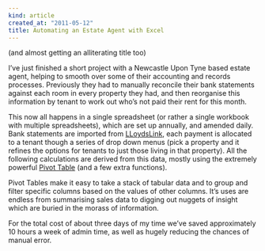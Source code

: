 ```yaml
---
kind: article
created_at: "2011-05-12"
title: Automating an Estate Agent with Excel
---
```

(and almost getting an alliterating title too)

I’ve just finished a short project with a Newcastle Upon Tyne based estate agent, helping to smooth over some of their accounting and records processes. Previously they had to manually reconcile their bank statements against each room in every property they had, and then reorganise this information by tenant to work out who’s not paid their rent for this month.

This now all happens in a single spreadsheet (or rather a single workbook with multiple spreadsheets), which are set up annually, and amended daily. Bank statements are imported from [LLoydsLink](http://www.lloydsbankcorporatemarkets.com/Online-Services/), each payment is allocated to a tenant though a series of drop down menus (pick a property and it refines the options for tenants to just those living in that property). All the following calculations are derived from this data, mostly using the extremely powerful [Pivot Table](http://en.wikipedia.org/wiki/Pivot_table) (and a few extra functions).

Pivot Tables make it easy to take a stack of tabular data and to group and filter specific columns based on the values of other columns. It’s uses are endless from summarising sales data to digging out nuggets of insight which are buried in the morass of information.

For the total cost of about three days of my time we’ve saved approximately 10 hours a week of admin time, as well as hugely reducing the chances of manual error.


